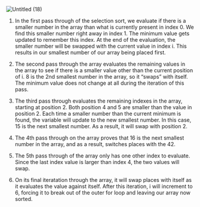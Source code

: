 ![Untitled (18)](https://user-images.githubusercontent.com/78326110/122688552-95931780-d225-11eb-8bd6-e1d66a57178a.jpg)

1. In the first pass through of the selection sort, we evaluate if there is a smaller number
in the array than what is currently present in index 0. We find this smaller number right 
away in index 1. The minimum value gets updated to remember this index. At the end of the evaluation, 
the smaller number will be swapped with the current value in index i. This results in our smallest number
of our array being placed first.

2. The second pass through the array evaluates the remaining values in the array to see if there is a smaller value other than the current position of 
i. 8 is the 2nd smallest number in the array, so it “swaps” with itself. The minimum value does not change at all during the iteration of this pass.

3. The third pass through evaluates the remaining indexes in the array, starting at position 2. Both position 4 and 5 are smaller 
than the value in position 2. Each time a smaller number than the current minimum is found,
the variable will update to the new smallest number. In this case, 15 is the next smallest number. As a result, it will swap with position 2.

4. The 4th pass through on the array proves that 16 is the next smallest number in the array, and as a result, switches places with the 42.

5. The 5th pass through of the array only has one other index to evaluate. Since the last index value is larger than index 4, the two values will swap.

6. On its final iteratation through the array, it will swap places with itself as it evaluates the value against itself.
After this iteration, i will increment to 6, forcing it to break out of the outer for loop and leaving our array now sorted.
